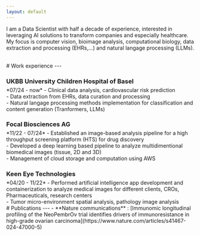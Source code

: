 ```yaml
---
layout: default
---
```


I am a Data Scientist with half a decade of experience, interested in leveraging AI solutions to transform companies and especially healthcare. 
My focus is computer vision, bioimage analysis, computational biology, data extraction and processing (EHRs,...) and natural langage processing (LLMs). 

<br>
# Work experience
---
<h3 style="margin-bottom: 5px;">UKBB University Children Hospital of Basel</h3>
*07/24 - now* 
- Clinical data analysis, cardiovascular risk prediction<br>
- Data extraction from EHRs, data curation and processing<br>
- Natural langage processing methods implementation for classification and content generation (Tranformers, LLMs)

<h3 style="margin-bottom: 5px;">Focal Biosciences AG</h3>
*11/22 - 07/24*
- Established an image-based analysis pipeline for a high throughput screening platform (HTS) for drug discovery<br>
- Developed a deep learning based pipeline to analyze multidimentional biomedical images (tissue, 2D and 3D)<br>
- Management of cloud storage and computation using AWS

<h3 style="margin-bottom: 5px;">Keen Eye Technologies</h3>
*04/20 - 11/22*
- Performed artificial intelligence app development and containerization to analyze medical images for different clients, CROs, Pharmaceuticals, research centers<br>
- Tumor micro-environment spatial analysis, pathology image analysis

<br>
# Publications
---
- **Nature communications** : [Immunomic longitudinal profiling of the NeoPembrOv trial identifies drivers of immunoresistance in high-grade ovarian carcinoma](https://www.nature.com/articles/s41467-024-47000-5)

